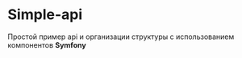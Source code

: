 # Simple-api
Простой пример api и организации структуры с использованием компонентов <b>Symfony</b>

